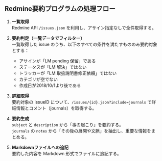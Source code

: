 ## Redmine要約プログラムの処理フロー

1. **一覧取得**  
   Redmine API `/issues.json` を利用し、アサイン指定なしで全件取得する。

2. **要約判定（一覧データでフィルター）**  
   一覧取得した issue のうち、以下のすべての条件を満たすもののみ要約対象とする：  
   - アサインが「LM pending 保留」である  
   - ステータスが「LM 解決」ではない  
   - トラッカーが「LM 取扱説明書修正依頼」ではない  
   - カテゴリが空でない  
   - 作成日が2018/10/1より後である

3. **詳細取得**  
   要約対象の issueID について、`/issues/{id}.json?include=journals` で詳細情報とコメント（journals）を取得する。

4. **要約生成**  
   `subject` と `description` から「事の起こり」を要約する。  
   `journals` の `notes` から「その後の展開や文脈」を抽出し、重要な情報をまとめる。

5. **Markdownファイルへの追記**  
   要約した内容を Markdown 形式でファイルに追記する。